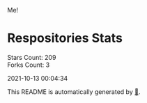 Me!

# Respositories Stats
Stars Count: 209  
Forks Count: 3

2021-10-13 00:04:34  

This README is automatically generated by [🐰](https://github.com/rnitta/rnitta).
